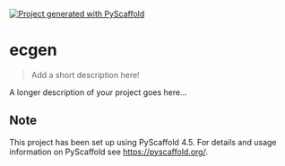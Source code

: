 <!-- These are examples of badges you might want to add to your README:
     please update the URLs accordingly

[![Built Status](https://api.cirrus-ci.com/github/<USER>/ecgen.svg?branch=main)](https://cirrus-ci.com/github/<USER>/ecgen)
[![ReadTheDocs](https://readthedocs.org/projects/ecgen/badge/?version=latest)](https://ecgen.readthedocs.io/en/stable/)
[![Coveralls](https://img.shields.io/coveralls/github/<USER>/ecgen/main.svg)](https://coveralls.io/r/<USER>/ecgen)
[![PyPI-Server](https://img.shields.io/pypi/v/ecgen.svg)](https://pypi.org/project/ecgen/)
[![Conda-Forge](https://img.shields.io/conda/vn/conda-forge/ecgen.svg)](https://anaconda.org/conda-forge/ecgen)
[![Monthly Downloads](https://pepy.tech/badge/ecgen/month)](https://pepy.tech/project/ecgen)
[![Twitter](https://img.shields.io/twitter/url/http/shields.io.svg?style=social&label=Twitter)](https://twitter.com/ecgen)
-->

[![Project generated with PyScaffold](https://img.shields.io/badge/-PyScaffold-005CA0?logo=pyscaffold)](https://pyscaffold.org/)

# ecgen

> Add a short description here!

A longer description of your project goes here...


<!-- pyscaffold-notes -->

## Note

This project has been set up using PyScaffold 4.5. For details and usage
information on PyScaffold see https://pyscaffold.org/.
